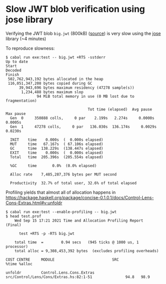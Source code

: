 # Slow JWT blob verification using jose library

Verifying the JWT blob `big.jwt` (800kB) ([source](https://fidoalliance.org/metadata/)) is very slow using the [jose](https://hackage.haskell.org/package/jose) library (~4 minutes)

To reproduce slowness:
```
$ cabal run exe:test -- big.jwt +RTS -sstderr
Up to date
Start
Decoded
Finish
 502,762,943,192 bytes allocated in the heap
 116,051,347,208 bytes copied during GC
      39,943,696 bytes maximum residency (47278 sample(s))
       1,234,488 bytes maximum slop
              94 MiB total memory in use (0 MB lost due to fragmentation)

                                     Tot time (elapsed)  Avg pause  Max pause
  Gen  0     350888 colls,     0 par    2.199s   2.274s     0.0000s    0.0005s
  Gen  1     47278 colls,     0 par   136.030s  136.174s     0.0029s    0.0230s

  INIT    time    0.000s  (  0.000s elapsed)
  MUT     time   67.167s  ( 67.106s elapsed)
  GC      time  138.229s  (138.447s elapsed)
  EXIT    time    0.000s  (  0.000s elapsed)
  Total   time  205.396s  (205.554s elapsed)

  %GC     time       0.0%  (0.0% elapsed)

  Alloc rate    7,485,287,376 bytes per MUT second

  Productivity  32.7% of total user, 32.6% of total elapsed
```

Profiling yields that almost all of allocation happens in https://hackage.haskell.org/package/concise-0.1.0.1/docs/Control-Lens-Cons-Extras.html#v:unfoldr
```
$ cabal run exe:test --enable-profiling -- big.jwt
$ head test.prof
	Wed Sep 15 17:21 2021 Time and Allocation Profiling Report  (Final)

	  test +RTS -p -RTS big.jwt

	total time  =        0.94 secs   (945 ticks @ 1000 us, 1 processor)
	total alloc = 9,308,453,392 bytes  (excludes profiling overheads)

COST CENTRE     MODULE                          SRC                                                  %time %alloc

unfoldr         Control.Lens.Cons.Extras        src/Control/Lens/Cons/Extras.hs:82:1-51               94.8   98.9
```

